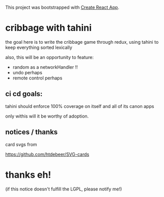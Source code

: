 This project was bootstrapped with [Create React App](https://github.com/facebookincubator/create-react-app).

# cribbage with tahini

the goal here is to write the cribbage game through redux, using tahini to keep everything sorted lexically

also, this will be an opportunity to feature:

- random as a networkHandler !!
- undo perhaps
- remote control perhaps

## ci cd goals:

tahini should enforce 100% coverage on itself and all of its canon apps

only withis will it be worthy of adoption.

## notices / thanks

card svgs from

https://github.com/htdebeer/SVG-cards

# thanks eh!

(if this notice doesn't fulfill the LGPL, please notify me!)